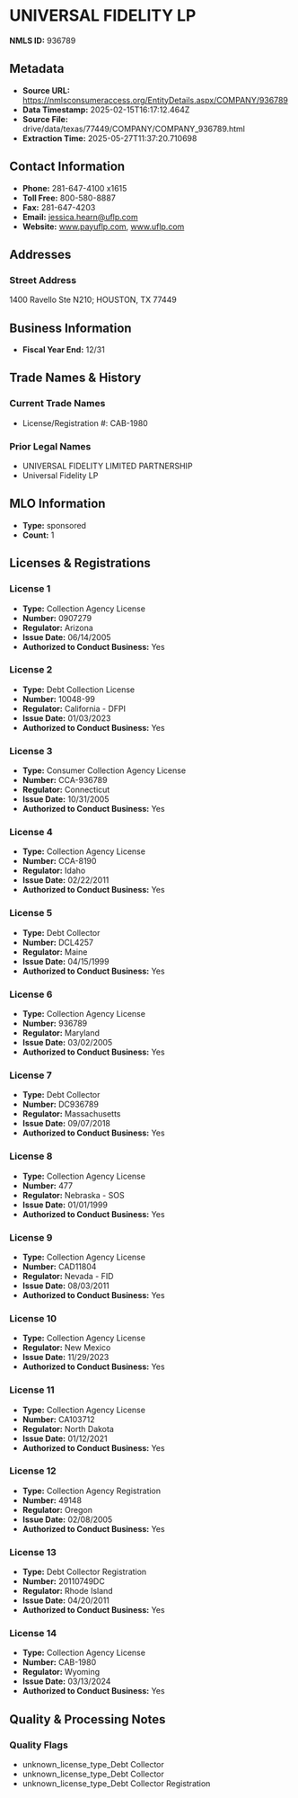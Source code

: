 # UNIVERSAL FIDELITY LP

**NMLS ID:** 936789

## Metadata
- **Source URL:** https://nmlsconsumeraccess.org/EntityDetails.aspx/COMPANY/936789
- **Data Timestamp:** 2025-02-15T16:17:12.464Z
- **Source File:** drive/data/texas/77449/COMPANY/COMPANY_936789.html
- **Extraction Time:** 2025-05-27T11:37:20.710698

## Contact Information
- **Phone:** 281-647-4100 x1615
- **Toll Free:** 800-580-8887
- **Fax:** 281-647-4203
- **Email:** jessica.hearn@uflp.com
- **Website:** www.payuflp.com, www.uflp.com

## Addresses
### Street Address
1400 Ravello Ste N210; HOUSTON, TX 77449

## Business Information
- **Fiscal Year End:** 12/31

## Trade Names & History
### Current Trade Names
- License/Registration #: CAB-1980

### Prior Legal Names
- UNIVERSAL FIDELITY LIMITED PARTNERSHIP
- Universal Fidelity LP

## MLO Information
- **Type:** sponsored
- **Count:** 1

## Licenses & Registrations

### License 1
- **Type:** Collection Agency License
- **Number:** 0907279
- **Regulator:** Arizona
- **Issue Date:** 06/14/2005
- **Authorized to Conduct Business:** Yes

### License 2
- **Type:** Debt Collection License
- **Number:** 10048-99
- **Regulator:** California - DFPI
- **Issue Date:** 01/03/2023
- **Authorized to Conduct Business:** Yes

### License 3
- **Type:** Consumer Collection Agency License
- **Number:** CCA-936789
- **Regulator:** Connecticut
- **Issue Date:** 10/31/2005
- **Authorized to Conduct Business:** Yes

### License 4
- **Type:** Collection Agency License
- **Number:** CCA-8190
- **Regulator:** Idaho
- **Issue Date:** 02/22/2011
- **Authorized to Conduct Business:** Yes

### License 5
- **Type:** Debt Collector
- **Number:** DCL4257
- **Regulator:** Maine
- **Issue Date:** 04/15/1999
- **Authorized to Conduct Business:** Yes

### License 6
- **Type:** Collection Agency License
- **Number:** 936789
- **Regulator:** Maryland
- **Issue Date:** 03/02/2005
- **Authorized to Conduct Business:** Yes

### License 7
- **Type:** Debt Collector
- **Number:** DC936789
- **Regulator:** Massachusetts
- **Issue Date:** 09/07/2018
- **Authorized to Conduct Business:** Yes

### License 8
- **Type:** Collection Agency License
- **Number:** 477
- **Regulator:** Nebraska - SOS
- **Issue Date:** 01/01/1999
- **Authorized to Conduct Business:** Yes

### License 9
- **Type:** Collection Agency License
- **Number:** CAD11804
- **Regulator:** Nevada - FID
- **Issue Date:** 08/03/2011
- **Authorized to Conduct Business:** Yes

### License 10
- **Type:** Collection Agency License
- **Regulator:** New Mexico
- **Issue Date:** 11/29/2023
- **Authorized to Conduct Business:** Yes

### License 11
- **Type:** Collection Agency License
- **Number:** CA103712
- **Regulator:** North Dakota
- **Issue Date:** 01/12/2021
- **Authorized to Conduct Business:** Yes

### License 12
- **Type:** Collection Agency Registration
- **Number:** 49148
- **Regulator:** Oregon
- **Issue Date:** 02/08/2005
- **Authorized to Conduct Business:** Yes

### License 13
- **Type:** Debt Collector Registration
- **Number:** 20110749DC
- **Regulator:** Rhode Island
- **Issue Date:** 04/20/2011
- **Authorized to Conduct Business:** Yes

### License 14
- **Type:** Collection Agency License
- **Number:** CAB-1980
- **Regulator:** Wyoming
- **Issue Date:** 03/13/2024
- **Authorized to Conduct Business:** Yes

## Quality & Processing Notes
### Quality Flags
- unknown_license_type_Debt Collector
- unknown_license_type_Debt Collector
- unknown_license_type_Debt Collector Registration
